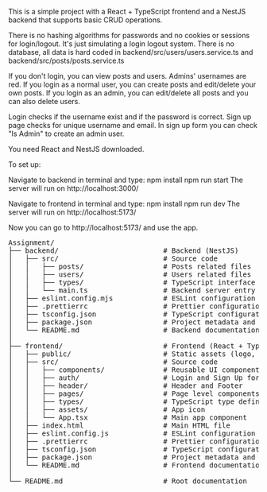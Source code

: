 
This is a simple project with a React + TypeScript frontend and a NestJS backend that supports basic CRUD operations.

There is no hashing algorithms for passwords and no cookies or sessions for login/logout. It's just simulating a login logout system.
There is no database, all data is hard coded in backend/src/users/users.service.ts and backend/src/posts/posts.service.ts

If you don't login, you can view posts and users. Admins' usernames are red.
If you login as a normal user, you can create posts and edit/delete your own posts.
If you login as an admin, you can edit/delete all posts and you can also delete users.

Login checks if the username exist and if the password is correct.
Sign up page checks for unique username and email. In sign up form you can check "Is Admin" to create an admin user.

You need React and NestJS downloaded.

To set up:

Navigate to backend in terminal and type:
npm install
npm run start
The server will run on http://localhost:3000/

Navigate to frontend in terminal and type:
npm install
npm run dev
The server will run on http://localhost:5173/

Now you can go to http://localhost:5173/ and use the app.

<pre>
Assignment/
├── backend/                         # Backend (NestJS)
│   ├── src/                         # Source code
│   │   ├── posts/                   # Posts related files
│   │   ├── users/                   # Users related files
│   │   ├── types/                   # TypeScript interface definitions
│   │   └── main.ts                  # Backend server entry point
│   ├── eslint.config.mjs            # ESLint configuration
│   ├── .prettierrc                  # Prettier configuration
│   ├── tsconfig.json                # TypeScript configuration
│   ├── package.json                 # Project metadata and dependencies
│   └── README.md                    # Backend documentation
│
├── frontend/                        # Frontend (React + TypeScript)
│   ├── public/                      # Static assets (logo, edit/delete icons)
│   ├── src/                         # Source code
│   │   ├── components/              # Reusable UI components (delete post/user, new post)
│   │   ├── auth/                    # Login and Sign Up forms
│   │   ├── header/                  # Header and Footer
│   │   ├── pages/                   # Page level components (Posts, Users, Profile)
│   │   ├── types/                   # TypeScript type definitions
│   │   ├── assets/                  # App icon
│   │   └── App.tsx                  # Main app component
│   ├── index.html                   # Main HTML file
│   ├── eslint.config.js             # ESLint configuration
│   ├── .prettierrc                  # Prettier configuration
│   ├── tsconfig.json                # TypeScript configuration
│   ├── package.json                 # Project metadata and dependencies
│   └── README.md                    # Frontend documentation
│
└── README.md                        # Root documentation
</pre>